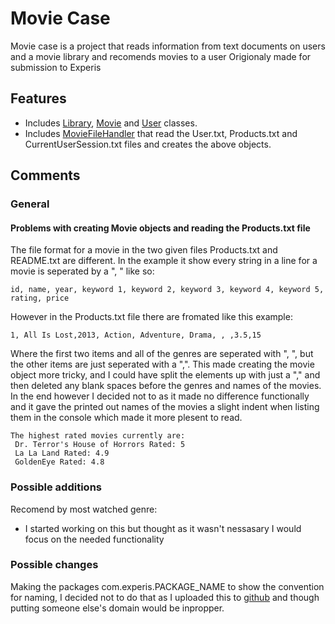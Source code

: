 # Movie Case

Movie case is a project that reads information from text documents on users and a movie library and recomends movies to a user
Origionaly made for submission to Experis

## Features

- Includes [Library](https://github.com/Dyroha/MovieCase/blob/development/src/dyroha/Classes/Library.java), [Movie](https://github.com/Dyroha/MovieCase/blob/development/src/dyroha/Classes/Movie.java) and [User](https://github.com/Dyroha/MovieCase/blob/development/src/dyroha/Classes/User.java) classes.
- Includes [MovieFileHandler](https://github.com/Dyroha/MovieCase/blob/development/src/dyroha/Handlers/MovieFileHandler.java) that read the User.txt, Products.txt and CurrentUserSession.txt files and creates the above objects.

## Comments

### General

#### Problems with creating Movie objects and reading the Products.txt file
The file format for a movie in the two given files Products.txt and README.txt are different. In the example it show every string in a line for a movie is seperated by a ", " like so:
```
id, name, year, keyword 1, keyword 2, keyword 3, keyword 4, keyword 5, rating, price
```
However in the Products.txt file there are fromated like this example:
```
1, All Is Lost,2013, Action, Adventure, Drama, , ,3.5,15
```
Where the first two items and all of the genres are seperated with ", ", but the other items are just seperated with a ",".
This made creating the movie object more tricky, and I could have split the elements up with just a "," and then deleted any blank spaces before the genres and names of the movies.
In the end however I decided not to as it made no difference functionally and it gave the printed out names of the movies a slight indent when listing them in the console which made it more plesent to read.
```
The highest rated movies currently are: 
 Dr. Terror's House of Horrors Rated: 5
 La La Land Rated: 4.9
 GoldenEye Rated: 4.8
```


### Possible additions

Recomend by most watched genre:
  - I started working on this but thought as it wasn't nessasary I would focus on the needed functionality

### Possible changes

Making the packages com.experis.PACKAGE_NAME to show the convention for naming, I decided not to do that as I uploaded this to [github](https://github.com/Dyroha/MovieCase) and though putting someone else's domain would be inpropper.
